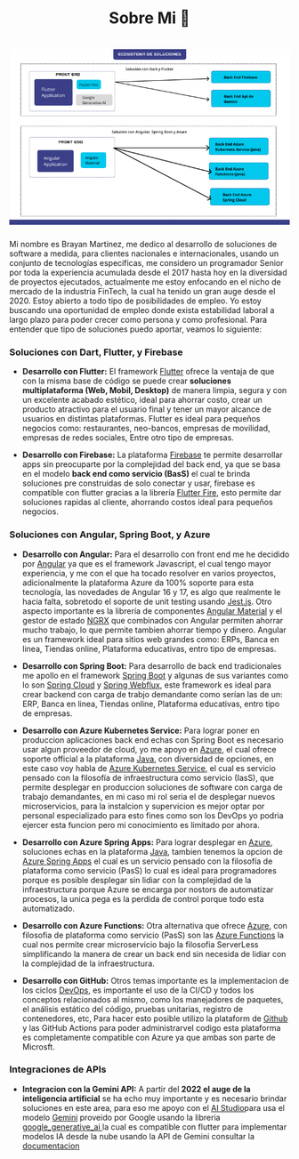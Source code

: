 <h1 align="center"> Sobre Mi 👋</h1>

<h1 align="center">
  <img src="https://github.com/Ing-Brayan-Martinez/Ing-Brayan-Martinez/blob/master/docs/GitHub-Portada.png" 
    alt="Code" width="800"/>
</h1>

Mi nombre es Brayan Martinez, me dedico al desarrollo de soluciones de software a medida, para clientes nacionales 
e internacionales, usando un conjunto de tecnologías específicas, me considero un programador Senior por toda la 
experiencia acumulada desde el 2017 hasta hoy en la diversidad de proyectos ejecutados, actualmente me estoy enfocando
en el nicho de mercado de la industria FinTech, la cual ha tenido un gran auge desde el 2020. Estoy abierto a todo tipo
de posibilidades de empleo. Yo estoy buscando una oportunidad de empleo donde exista estabilidad laboral a largo plazo
para poder crecer como persona y como profesional. Para entender que tipo de soluciones puedo aportar, veamos lo 
siguiente:

### Soluciones con Dart, Flutter, y Firebase

- **Desarrollo con Flutter:** El framework [Flutter](https://flutter.dev/) ofrece la ventaja de que con la misma 
  base de código se puede crear **soluciones multiplataforma (Web, Mobil, Desktop)** de manera limpia, segura y con un 
  excelente acabado estético, ideal para ahorrar costo, crear un producto atractivo para el usuario final y tener un 
  mayor alcance de usuarios en distintas plataformas. Flutter es ideal para pequeños negocios como: restaurantes, 
  neo-bancos, empresas de movilidad, empresas de redes sociales, Entre otro tipo de empresas.

- **Desarrollo con Firebase:** La plataforma [Firebase](https://firebase.google.com) te permite desarrollar apps sin
  preocuparte por la complejidad del back end, ya que se basa en el modelo **back end como servicio (BasS)** el cual te
  brinda soluciones pre construidas de solo conectar y usar, firebase es compatible con flutter gracias a la librería
  [Flutter Fire](https://firebase.flutter.dev/), esto permite dar soluciones rapidas al cliente, ahorrando costos ideal
  para pequeños negocios.

### Soluciones con Angular, Spring Boot, y Azure

- **Desarrollo con Angular:** Para el desarrollo con front end me he decidido por [Angular](https://angular.io/) ya que 
  es el framework Javascript, el cual tengo mayor experiencia, y me con el que ha tocado resolver en varios proyectos, 
  adicionalmente la plataforma Azure da 100% soporte para esta tecnología, las novedades de Angular 16 y 17, es algo 
  que realmente le hacia falta, sobretodo el soporte de unit testing usando [Jest.js](https://jestjs.io/). Otro 
  aspecto importante es la librería de componentes [Angular Material](https://material.angular.io/) y el 
  gestor de estado [NGRX](https://ngrx.io/) que combinados con Angular permiten ahorrar mucho trabajo, lo que 
  permite tambien ahorrar tiempo y dinero. Angular es un framework ideal para sitios web grandes como: ERPs, Banca 
  en linea, Tiendas online, Plataforma educativas, entro tipo de empresas.

- **Desarrollo con Spring Boot:** Para desarrollo de back end tradicionales me apollo en el framework 
  [Spring Boot](https://spring.io/) y algunas de sus variantes como lo son [Spring Cloud](https://spring.io/cloud) y
  [Spring Webflux](https://spring.io/reactive), este framework es ideal para crear backend con carga de trabjo 
  demandante como serían las de un: ERP, Banca en linea, Tiendas online, Plataforma educativas, entro tipo de empresas.

- **Desarrollo con Azure Kubernetes Service:** Para lograr poner en produccion aplicaciones back end echas con 
  Spring Boot es necesario usar algun proveedor de cloud, yo me apoyo en [Azure](https://azure.microsoft.com/en-us), el 
  cual ofrece soporte official a la plataforma [Java](https://azure.microsoft.com/en-us/resources/developers/java), con 
  diversidad de opciones, en este caso voy habla de 
  [Azure Kubernetes Service](https://azure.microsoft.com/en-us/products/kubernetes-service), el cual es servicio 
  pensado con la filosofía de infraestructura como servicio (IasS), que permite desplegar en produccion soluciones de 
  software con carga de trabajo demandantes, en mi caso mi rol seria el de desplegar nuevos microservicios, para la 
  instalcion y supervicion es mejor optar por personal especializado para esto fines como son los DevOps yo podria 
  ejercer esta funcion pero mi conocimiento es limitado por ahora. 

- **Desarrollo con Azure Spring Apps:** Para lograr desplegar en [Azure](https://azure.microsoft.com/en-us), soluciones 
  echas en la plataforma [Java](https://azure.microsoft.com/en-us/resources/developers/java), tambien tenemos la opcion
  de [Azure Spring Apps](https://azure.microsoft.com/en-us/products/spring-apps) el cual es un servicio pensado con la 
  filosofía de plataforma como servicio (PasS) lo cual es ideal para programadores porque es posible desplegar sin 
  lidiar con la complejidad de la infraestructura porque Azure se encarga por nostors de automatizar procesos, la unica
  pega es la perdida de control porque todo esta automatizado.

- **Desarrollo con Azure Functions:** Otra alternativa que ofrece [Azure](https://azure.microsoft.com/en-us), con 
  filosofia de plataforma como servicio (PasS) son las 
  [Azure Functions](https://azure.microsoft.com/en-us/products/functions) la cual nos permite crear microservicio 
  bajo la filosofia ServerLess simplificando la manera de crear un back end sin necesida de lidiar con la 
  complejidad de la infraestructura.

- **Desarrollo con GitHub:**  Otros temas importante es la implementacion de los ciclos 
  [DevOps](https://azure.microsoft.com/en-us/resources/cloud-computing-dictionary/what-is-devops), es importante el 
  uso de la CI/CD y todos los conceptos relacionados al mismo, como los manejadores de paquetes, el análisis estático
  del código, pruebas unitarias, registro de contenedores, etc, Para hacer esto posible utilizo la plataform de 
  [Github](https://github.com/) y las GitHub Actions para poder administrarvel codigo esta plataforma es 
  completamente compatible con Azure ya que ambas son parte de Microsft.

### Integraciones de APIs

- **Integracion con la Gemini API:** A partir del **2022 el auge de la inteligencia  artificial** se ha echo muy 
  importante y es necesario brindar soluciones en este area, para eso me apoyo con el 
  [AI Studio](https://aistudio.google.com/app/prompts/new_chat)para usa el modelo
  [Gemini](https://gemini.google.com/app) proveido por Google usando la libreria
  [google_generative_ai ](https://pub.dev/packages/google_generative_ai)la cual es compatible con flutter para
  implementar modelos IA desde la nube usando la API de Gemini consultar la [documentacion](https://ai.google.dev/)